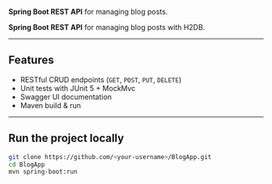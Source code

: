  **Spring Boot REST API** for managing blog posts.

 **Spring Boot REST API** for managing blog posts with H2DB.

---

## Features
- RESTful CRUD endpoints (`GET`, `POST`, `PUT`, `DELETE`)
- Unit tests with JUnit 5 + MockMvc
- Swagger UI documentation
- Maven build & run

---

##  Run the project locally
```bash
git clone https://github.com/<your-username>/BlogApp.git
cd BlogApp
mvn spring-boot:run
